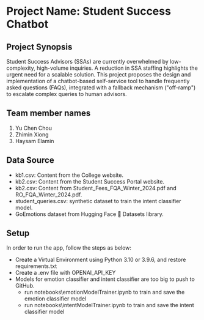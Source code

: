 # Project Name: Student Success Chatbot

## Project Synopsis

Student Success Advisors (SSAs) are currently overwhelmed by low-complexity, high-volume inquiries. A reduction in SSA staffing highlights the urgent need for a scalable solution. This project proposes the design and implementation of a chatbot-based self-service tool to handle frequently asked questions (FAQs), integrated with a fallback mechanism ("off-ramp") to escalate complex queries to human advisors.

## Team member names

1. Yu Chen Chou 
2. Zhimin Xiong 
3. Haysam Elamin

## Data Source
* kb1.csv: Content from the College website.
* kb2.csv: Content from the Student Success Portal website.
* kb2.csv: Content from Student_Fees_FQA_Winter_2024.pdf and RO_FQA_Winter_2024.pdf.
* student_queries.csv: synthetic dataset to train the intent classifier model.
* GoEmotions dataset from Hugging Face 🤗 Datasets library.

## Setup

In order to run the app, follow the steps as below:
* Create a Virtual Environment using Python 3.10 or 3.9.6, and restore requirements.txt
* Create a .env file with OPENAI_API_KEY
* Models for emotion classifier and intent classifier are too big to push to GitHub.
    * run notebooks\emotionModelTrainer.ipynb to train and save the emotion classifier model
    * run notebooks\intentModelTrainer.ipynb to train and save the intent classifier model

